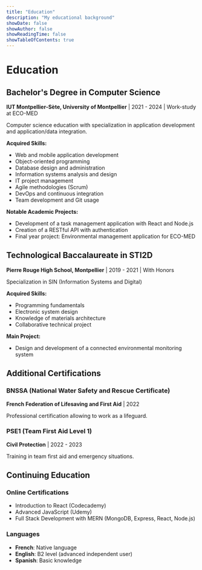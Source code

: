 ```yaml
---
title: "Education"
description: "My educational background"
showDate: false
showAuthor: false
showReadingTime: false
showTableOfContents: true
---
```


# Education

## Bachelor's Degree in Computer Science
**IUT Montpellier-Sète, University of Montpellier** | 2021 - 2024 | Work-study at ECO-MED

Computer science education with specialization in application development and application/data integration.

**Acquired Skills:**
- Web and mobile application development
- Object-oriented programming
- Database design and administration
- Information systems analysis and design
- IT project management
- Agile methodologies (Scrum)
- DevOps and continuous integration
- Team development and Git usage

**Notable Academic Projects:**
- Development of a task management application with React and Node.js
- Creation of a RESTful API with authentication
- Final year project: Environmental management application for ECO-MED

## Technological Baccalaureate in STI2D
**Pierre Rouge High School, Montpellier** | 2019 - 2021 | With Honors

Specialization in SIN (Information Systems and Digital)

**Acquired Skills:**
- Programming fundamentals
- Electronic system design
- Knowledge of materials architecture
- Collaborative technical project

**Main Project:**
- Design and development of a connected environmental monitoring system

## Additional Certifications

### BNSSA (National Water Safety and Rescue Certificate)
**French Federation of Lifesaving and First Aid** | 2022

Professional certification allowing to work as a lifeguard.

### PSE1 (Team First Aid Level 1)
**Civil Protection** | 2022 - 2023

Training in team first aid and emergency situations.

## Continuing Education

### Online Certifications
- Introduction to React (Codecademy)
- Advanced JavaScript (Udemy)
- Full Stack Development with MERN (MongoDB, Express, React, Node.js)

### Languages
- **French**: Native language
- **English**: B2 level (advanced independent user)
- **Spanish**: Basic knowledge